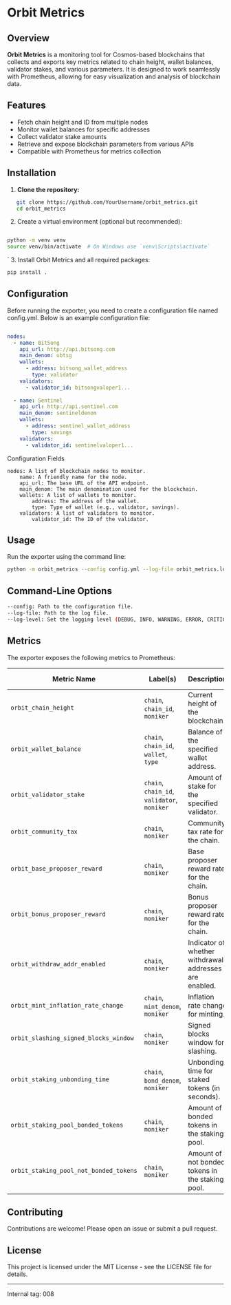 # Orbit Metrics

## Overview

**Orbit Metrics** is a monitoring tool for Cosmos-based blockchains that collects and exports key metrics related to chain height, wallet balances, validator stakes, and various parameters. It is designed to work seamlessly with Prometheus, allowing for easy visualization and analysis of blockchain data.

## Features

- Fetch chain height and ID from multiple nodes
- Monitor wallet balances for specific addresses
- Collect validator stake amounts
- Retrieve and expose blockchain parameters from various APIs
- Compatible with Prometheus for metrics collection

## Installation

1. **Clone the repository:**

```bash
   git clone https://github.com/YourUsername/orbit_metrics.git
   cd orbit_metrics
````


2. Create a virtual environment (optional but recommended):

```bash

python -m venv venv
source venv/bin/activate  # On Windows use `venv\Scripts\activate`
```
`
3. Install Orbit Metrics and all required packages:

```bash
pip install .
```


## Configuration

Before running the exporter, you need to create a configuration file named config.yml. Below is an example configuration file:

```yaml

nodes:
  - name: BitSong
    api_url: http://api.bitsong.com
    main_denom: ubtsg
    wallets:
      - address: bitsong_wallet_address
        type: validator
    validators:
      - validator_id: bitsongvaloper1...
      
  - name: Sentinel
    api_url: http://api.sentinel.com
    main_denom: sentineldenom
    wallets:
      - address: sentinel_wallet_address
        type: savings
    validators:
      - validator_id: sentinelvaloper1...
```

Configuration Fields
```
nodes: A list of blockchain nodes to monitor.
    name: A friendly name for the node.
    api_url: The base URL of the API endpoint.
    main_denom: The main denomination used for the blockchain.
    wallets: A list of wallets to monitor.
        address: The address of the wallet.
        type: Type of wallet (e.g., validator, savings).
    validators: A list of validators to monitor.
        validator_id: The ID of the validator.
```

## Usage

Run the exporter using the command line:

```bash
python -m orbit_metrics --config config.yml --log-file orbit_metrics.log --log-level DEBUG
```

## Command-Line Options
```bash
--config: Path to the configuration file.
--log-file: Path to the log file.
--log-level: Set the logging level (DEBUG, INFO, WARNING, ERROR, CRITICAL).
```


## Metrics

The exporter exposes the following metrics to Prometheus:

| Metric Name                            | Label(s)                                      | Description                                                           | Data Type |
|----------------------------------------|-----------------------------------------------|-----------------------------------------------------------------------|-----------|
| `orbit_chain_height`                   | `chain`, `chain_id`, `moniker`                | Current height of the blockchain.                                     | Gauge     |
| `orbit_wallet_balance`                 | `chain`, `chain_id`, `wallet`, `type`         | Balance of the specified wallet address.                              | Gauge     |
| `orbit_validator_stake`                | `chain`, `chain_id`, `validator`, `moniker`   | Amount of stake for the specified validator.                          | Gauge     |
| `orbit_community_tax`                  | `chain`, `moniker`                            | Community tax rate for the chain.                                     | Gauge     |
| `orbit_base_proposer_reward`           | `chain`, `moniker`                            | Base proposer reward rate for the chain.                              | Gauge     |
| `orbit_bonus_proposer_reward`          | `chain`, `moniker`                            | Bonus proposer reward rate for the chain.                             | Gauge     |
| `orbit_withdraw_addr_enabled`          | `chain`, `moniker`                            | Indicator of whether withdrawal addresses are enabled.                | Gauge     |
| `orbit_mint_inflation_rate_change`     | `chain`, `mint_denom`, `moniker`              | Inflation rate change for minting.                                    | Gauge     |
| `orbit_slashing_signed_blocks_window`  | `chain`, `moniker`                            | Signed blocks window for slashing.                                    | Gauge     |
| `orbit_staking_unbonding_time`         | `chain`, `bond_denom`, `moniker`              | Unbonding time for staked tokens (in seconds).                        | Gauge     |
| `orbit_staking_pool_bonded_tokens`     | `chain`, `moniker`                            | Amount of bonded tokens in the staking pool.                          | Gauge     |
| `orbit_staking_pool_not_bonded_tokens` | `chain`, `moniker`                            | Amount of not bonded tokens in the staking pool.                      | Gauge     |


## Contributing

Contributions are welcome! Please open an issue or submit a pull request.


## License

This project is licensed under the MIT License - see the LICENSE file for details.

---
Internal tag: 008